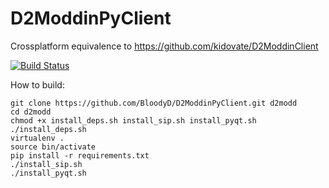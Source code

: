 D2ModdinPyClient
================

Crossplatform equivalence to https://github.com/kidovate/D2ModdinClient

[![Build Status](https://travis-ci.org/BloodyD/D2ModdinPyClient.svg)](https://travis-ci.org/BloodyD/D2ModdinPyClient)



How to build:

``` 
git clone https://github.com/BloodyD/D2ModdinPyClient.git d2modd
cd d2modd
chmod +x install_deps.sh install_sip.sh install_pyqt.sh
./install_deps.sh
virtualenv .
source bin/activate
pip install -r requirements.txt
./install_sip.sh
./install_pyqt.sh

```

